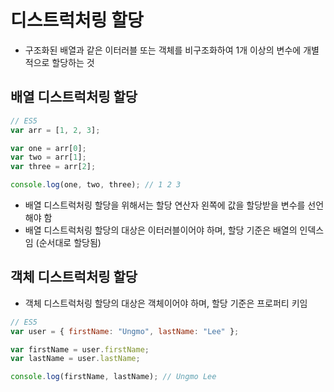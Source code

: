 # 디스트럭처링 할당

- 구조화된 배열과 같은 이터러블 또는 객체를 비구조화하여 1개 이상의 변수에 개별적으로 할당하는 것

## 배열 디스트럭처링 할당

```js
// ES5
var arr = [1, 2, 3];

var one = arr[0];
var two = arr[1];
var three = arr[2];

console.log(one, two, three); // 1 2 3
```

- 배열 디스트럭처링 할당을 위해서는 할당 연산자 왼쪽에 값을 할당받을 변수를 선언해야 함
- 배열 디스트럭처링 할당의 대상은 이터러블이어야 하며, 할당 기준은 배열의 인덱스임 (순서대로 할당됨)

## 객체 디스트럭처링 할당

- 객체 디스트럭처링 할당의 대상은 객체이어야 하며, 할당 기준은 프로퍼티 키임

```js
// ES5
var user = { firstName: "Ungmo", lastName: "Lee" };

var firstName = user.firstName;
var lastName = user.lastName;

console.log(firstName, lastName); // Ungmo Lee
```
